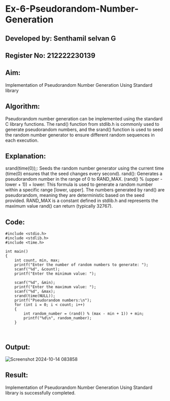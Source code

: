 # Ex-6-Pseudorandom-Number-Generation

## Developed by: Senthamil selvan G
## Register No: 212222230139

## Aim:
Implementation of Pseudorandom Number Generation Using Standard library

## Algorithm:
  Pseudorandom number generation can be implemented using the standard C library functions. The rand() function from stdlib.h is commonly used to generate pseudorandom numbers, and the srand() function is used to seed the random number generator to ensure different random sequences in each execution.

## Explanation:
srand(time(0));: Seeds the random number generator using the current time (time(0) ensures that the seed changes every second).
rand(): Generates a pseudorandom number in the range of 0 to RAND_MAX.
(rand() % (upper - lower + 1)) + lower: This formula is used to generate a random number within a specific range [lower, upper].
The numbers generated by rand() are pseudorandom, meaning they are deterministic based on the seed provided.
RAND_MAX is a constant defined in stdlib.h and represents the maximum value rand() can return (typically 32767).

## Code:
```
#include <stdio.h>
#include <stdlib.h>
#include <time.h>

int main() 
{
    int count, min, max;
    printf("Enter the number of random numbers to generate: ");
    scanf("%d", &count);
    printf("Enter the minimum value: ");
    
    scanf("%d", &min);
    printf("Enter the maximum value: ");
    scanf("%d", &max);
    srand(time(NULL));
    printf("Pseudorandom numbers:\n");   
    for (int i = 0; i < count; i++) 
    {
        int random_number = (rand() % (max - min + 1)) + min;
        printf("%d\n", random_number);
    }
    


```
## Output:
![Screenshot 2024-10-14 083858](https://github.com/user-attachments/assets/7ee057e2-4e51-4d15-af99-db8bfd264a56)

## Result:
Implementation of Pseudorandom Number Generation Using Standard library is successfully completed.
